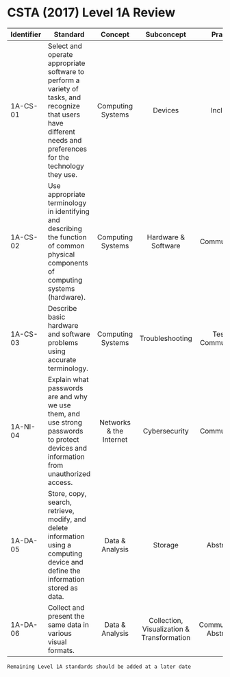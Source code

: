 # CSTA (2017) Level 1A Review

|Identifier|Standard| Concept | Subconcept |Practice|
|---|---|:---:|:---:|:---:|
1A-CS-01 | Select and operate appropriate software to perform a variety of tasks, and recognize that users have different needs and preferences for the technology they use. |Computing Systems | Devices | Inclusion
1A-CS-02 | Use appropriate terminology in identifying and describing the function of common physical components of computing systems (hardware). | Computing Systems|	Hardware & Software|Communicating
1A-CS-03|Describe basic hardware and software problems using accurate terminology.|Computing Systems|Troubleshooting|Testing, Communicating
1A-NI-04|Explain what passwords are and why we use them, and use strong passwords to protect devices and information from unauthorized access.|Networks & the Internet|Cybersecurity|Communicating
1A-DA-05|Store, copy, search, retrieve, modify, and delete information using a computing device and define the information stored as data.|Data & Analysis|Storage|Abstraction
1A-DA-06|Collect and present the same data in various visual formats.|Data & Analysis|Collection, Visualization & Transformation|	Communicating, Abstraction

`Remaining Level 1A standards should be added at a later date`
